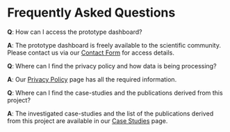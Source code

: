 # Frequently Asked Questions

**Q**: How can I access the prototype dashboard?

**A**: The prototype dashboard is freely available to the scientific community. Please contact us via our [Contact Form](/contact) for access details.

**Q**: Where can I find the privacy policy and how data is being processing?

**A**: Our [Privacy Policy](/privacy) page has all the required information.

**Q**: Where can I find the case-studies and the publications derived from this project?

**A**: The investigated case-studies and the list of the publications derived from this project are available in our [Case Studies](/casestudies) page.



